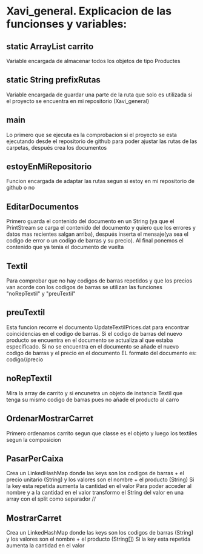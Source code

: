 # Xavi_general. Explicacion de las funcionses y variables:

## static ArrayList<Productes> carrito
Variable encargada de almacenar todos los objetos de tipo Productes

## static String prefixRutas
Variable encargada de guardar una parte de la ruta que solo es utilizada si el proyecto se encuentra en mi repositorio (Xavi_general)

## main
Lo primero que se ejecuta es la comprobacion si el proyecto se esta ejecutando desde el repositorio de github para poder ajustar las rutas de las carpetas, después crea los documentos

## estoyEnMiRepositorio
Funcion encargada de adaptar las rutas segun si estoy en mi repositorio de github o no

## EditarDocumentos
Primero guarda el contenido del documento en un String (ya que el PrintStream se carga el contenido del documento y quiero que los errores y datos mas recientes salgan arriba), después
inserta el mensaje(ya sea el codigo de error o un codigo de barras y su precio). Al final ponemos el contenido que ya tenia el documento de vuelta

## Textil
Para comprobar que no hay codigos de barras repetidos y que los precios van acorde con los codigos de barras se utilizan las funciones "noRepTextil" y "preuTextil"

## preuTextil
Esta funcion recorre el documento UpdateTextilPrices.dat para encontrar coincidencias en el codigo de barras. Si el codigo de barras del nuevo producto se encuentra en el documento se actualiza al que estaba especificado.
Si no se encuentra en el documento se añade el nuevo codigo de barras y el precio en el documento
EL formato del documento es: codigo//precio
## noRepTextil
Mira la array de carrito y si encunetra un objeto de instancia Textil que tenga su mismo codigo de barras pues no añade el producto al carro

## OrdenarMostrarCarret
Primero ordenamos carrito segun que classe es el objeto y luego los textiles segun la composicion

## PasarPerCaixa
Crea un LinkedHashMap donde las keys son los codigos de barras + el precio unitario (String) y los valores son el nombre + el producto (String)
Si la key esta repetida aumenta la cantidad en el valor
Para poder acceder al nombre y a la cantidad en el valor transformo el String del valor en una array con el split como separador //

## MostrarCarret
Crea un LinkedHashMap donde las keys son los codigos de barras (String) y los valores son el nombre + el producto (String[])
Si la key esta repetida aumenta la cantidad en el valor
